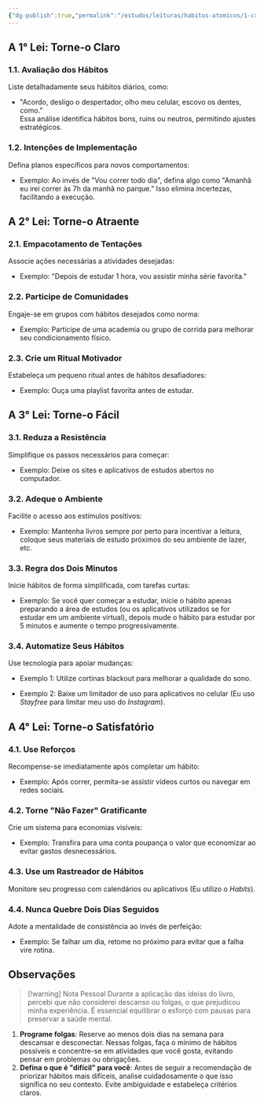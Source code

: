 ```yaml
---
{"dg-publish":true,"permalink":"/estudos/leituras/habitos-atomicos/1-criar-bons-habitos/","updated":"2025-03-08T18:09:44.191-03:00"}
---
```


## A 1° Lei: Torne-o Claro

### 1.1. Avaliação dos Hábitos

Liste detalhadamente seus hábitos diários, como:

- "Acordo, desligo o despertador, olho meu celular, escovo os dentes, como."  
	Essa análise identifica hábitos bons, ruins ou neutros, permitindo ajustes estratégicos.

### 1.2. Intenções de Implementação

Defina planos específicos para novos comportamentos:

- Exemplo: Ao invés de "Vou correr todo dia", defina algo como "Amanhã eu irei correr às 7h da manhã no parque."
	Isso elimina incertezas, facilitando a execução.

## A 2° Lei: Torne-o Atraente

### 2.1. Empacotamento de Tentações

Associe ações necessárias a atividades desejadas:

- Exemplo: "Depois de estudar 1 hora, vou assistir minha série favorita."

### 2.2. Participe de Comunidades

Engaje-se em grupos com hábitos desejados como norma:

- Exemplo: Participe de uma academia ou grupo de corrida para melhorar seu condicionamento físico.

### 2.3. Crie um Ritual Motivador

Estabeleça um pequeno ritual antes de hábitos desafiadores:

- Exemplo: Ouça uma playlist favorita antes de estudar.

## A 3° Lei: Torne-o Fácil

### 3.1. Reduza a Resistência

Simplifique os passos necessários para começar:

- Exemplo: Deixe os sites e aplicativos de estudos abertos no computador.

### 3.2. Adeque o Ambiente

Facilite o acesso aos estímulos positivos:

- Exemplo: Mantenha livros sempre por perto para incentivar a leitura, coloque seus materiais de estudo próximos do seu ambiente de lazer, etc.

### 3.3. Regra dos Dois Minutos

Inicie hábitos de forma simplificada, com tarefas curtas:

- Exemplo: Se você quer começar a estudar, inicie o hábito apenas preparando a área de estudos (ou os aplicativos utilizados se for estudar em um ambiente virtual), depois mude o hábito para estudar por 5 minutos e aumente o tempo progressivamente.

### 3.4. Automatize Seus Hábitos

Use tecnologia para apoiar mudanças:

- Exemplo 1: Utilize cortinas blackout para melhorar a qualidade do sono.

- Exemplo 2: Baixe um limitador de uso para aplicativos no celular (Eu uso *Stayfree* para limitar meu uso do *Instagram*).

## A 4° Lei: Torne-o Satisfatório

### 4.1. Use Reforços

Recompense-se imediatamente após completar um hábito:

- Exemplo: Após correr, permita-se assistir vídeos curtos ou navegar em redes sociais.

### 4.2. Torne "Não Fazer" Gratificante

Crie um sistema para economias visíveis:

- Exemplo: Transfira para uma conta poupança o valor que economizar ao evitar gastos desnecessários.

### 4.3. Use um Rastreador de Hábitos

Monitore seu progresso com calendários ou aplicativos (Eu utilizo o *Habits*).

### 4.4. Nunca Quebre Dois Dias Seguidos

Adote a mentalidade de consistência ao invés de perfeição:

- Exemplo: Se falhar um dia, retome no próximo para evitar que a falha vire rotina.

## Observações

> [!warning] Nota Pessoal
> Durante a aplicação das ideias do livro, percebi que não considerei descanso ou folgas, o que prejudicou minha experiência. É essencial equilibrar o esforço com pausas para preservar a saúde mental.

1. **Programe folgas**: Reserve ao menos dois dias na semana para descansar e desconectar. Nessas folgas, faça o mínimo de hábitos possíveis e concentre-se em atividades que você gosta, evitando pensar em problemas ou obrigações.
2. **Defina o que é "difícil" para você**: Antes de seguir a recomendação de priorizar hábitos mais difíceis, analise cuidadosamente o que isso significa no seu contexto. Evite ambiguidade e estabeleça critérios claros.
